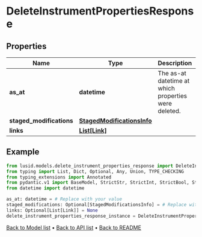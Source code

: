 # DeleteInstrumentPropertiesResponse

## Properties
Name | Type | Description | Notes
------------ | ------------- | ------------- | -------------
**as_at** | **datetime** | The as-at datetime at which properties were deleted. | 
**staged_modifications** | [**StagedModificationsInfo**](StagedModificationsInfo.md) |  | [optional] 
**links** | [**List[Link]**](Link.md) |  | [optional] 
## Example

```python
from lusid.models.delete_instrument_properties_response import DeleteInstrumentPropertiesResponse
from typing import List, Dict, Optional, Any, Union, TYPE_CHECKING
from typing_extensions import Annotated
from pydantic.v1 import BaseModel, StrictStr, StrictInt, StrictBool, StrictFloat, StrictBytes, Field, validator, ValidationError, conlist, constr
from datetime import datetime

as_at: datetime = # Replace with your value
staged_modifications: Optional[StagedModificationsInfo] = # Replace with your value
links: Optional[List[Link]] = None
delete_instrument_properties_response_instance = DeleteInstrumentPropertiesResponse(as_at=as_at, staged_modifications=staged_modifications, links=links)

```

[Back to Model list](../README.md#documentation-for-models) &#8226; [Back to API list](../README.md#documentation-for-api-endpoints) &#8226; [Back to README](../README.md)

